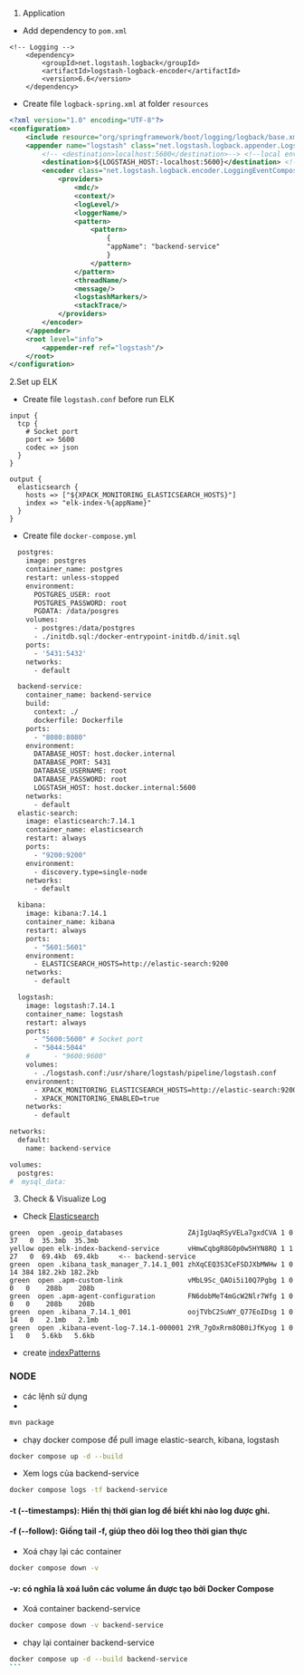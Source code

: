 1. Application
- Add dependency to `pom.xml`
```text
<!-- Logging -->
    <dependency>
        <groupId>net.logstash.logback</groupId>
        <artifactId>logstash-logback-encoder</artifactId>
        <version>6.6</version>
    </dependency>
```
- Create file `logback-spring.xml` at folder `resources`
```xml
<?xml version="1.0" encoding="UTF-8"?>
<configuration>
    <include resource="org/springframework/boot/logging/logback/base.xml"/>
    <appender name="logstash" class="net.logstash.logback.appender.LogstashTcpSocketAppender">
        <!-- <destination>localhost:5600</destination>--> <!--local env-->
        <destination>${LOGSTASH_HOST:-localhost:5600}</destination> <!--docker env-->
        <encoder class="net.logstash.logback.encoder.LoggingEventCompositeJsonEncoder">
            <providers>
                <mdc/>
                <context/>
                <logLevel/>
                <loggerName/>
                <pattern>
                    <pattern>
                        {
                        "appName": "backend-service"
                        }
                    </pattern>
                </pattern>
                <threadName/>
                <message/>
                <logstashMarkers/>
                <stackTrace/>
            </providers>
        </encoder>
    </appender>
    <root level="info">
        <appender-ref ref="logstash"/>
    </root>
</configuration>
```
2.Set up ELK
- Create file `logstash.conf` before run ELK
```text
input {
  tcp {
    # Socket port
    port => 5600
    codec => json
  }
}

output {
  elasticsearch {
    hosts => ["${XPACK_MONITORING_ELASTICSEARCH_HOSTS}"]
    index => "elk-index-%{appName}"
  }
}
```
- Create file `docker-compose.yml`
```dockerfile
  postgres:
    image: postgres
    container_name: postgres
    restart: unless-stopped
    environment:
      POSTGRES_USER: root
      POSTGRES_PASSWORD: root
      PGDATA: /data/posgres
    volumes:
      - postgres:/data/postgres
      - ./initdb.sql:/docker-entrypoint-initdb.d/init.sql
    ports:
      - '5431:5432'
    networks:
      - default

  backend-service:
    container_name: backend-service
    build:
      context: ./
      dockerfile: Dockerfile
    ports:
      - "8080:8080"
    environment:
      DATABASE_HOST: host.docker.internal
      DATABASE_PORT: 5431
      DATABASE_USERNAME: root
      DATABASE_PASSWORD: root
      LOGSTASH_HOST: host.docker.internal:5600
    networks:
      - default
  elastic-search:
    image: elasticsearch:7.14.1
    container_name: elasticsearch
    restart: always
    ports:
      - "9200:9200"
    environment:
      - discovery.type=single-node
    networks:
      - default

  kibana:
    image: kibana:7.14.1
    container_name: kibana
    restart: always
    ports:
      - "5601:5601"
    environment:
      - ELASTICSEARCH_HOSTS=http://elastic-search:9200
    networks:
      - default

  logstash:
    image: logstash:7.14.1
    container_name: logstash
    restart: always
    ports:
      - "5600:5600" # Socket port
      - "5044:5044"
    #      - "9600:9600"
    volumes:
      - ./logstash.conf:/usr/share/logstash/pipeline/logstash.conf
    environment:
      - XPACK_MONITORING_ELASTICSEARCH_HOSTS=http://elastic-search:9200
      - XPACK_MONITORING_ENABLED=true
    networks:
      - default

networks:
  default:
    name: backend-service

volumes:
  postgres:
#  mysql_data:
```
3. Check & Visualize Log
- Check [Elasticsearch](http:///localhost:9200/_cat/indices)


```text
green  open .geoip_databases                ZAjIgUaqRSyVELa7gxdCVA 1 0 37   0  35.3mb  35.3mb
yellow open elk-index-backend-service       vHmwCqbgR8G0p0w5HYN8RQ 1 1 27   0  69.4kb  69.4kb     <-- backend-service
green  open .kibana_task_manager_7.14.1_001 zhXqCEQ3S3CeFSDJXbMWHw 1 0 14 384 182.2kb 182.2kb
green  open .apm-custom-link                vMbL9Sc_QAOi5i10Q7Pgbg 1 0  0   0    208b    208b
green  open .apm-agent-configuration        FN6dobMeT4mGcW2Nlr7Wfg 1 0  0   0    208b    208b
green  open .kibana_7.14.1_001              oojTVbC2SuWY_Q77EoIDsg 1 0 14   0   2.1mb   2.1mb
green  open .kibana-event-log-7.14.1-000001 2YR_7gOxRrm8OB0iJfKyog 1 0  1   0   5.6kb   5.6kb
```
- create [indexPatterns](http://localhost:5601/app/management/kibana/indexPatterns)



### NODE
- các lệnh sử dụng
- 
```zsh
mvn package
```

- chạy docker compose để pull image  elastic-search, kibana, logstash
```zsh
docker compose up -d --build
```

- Xem logs của backend-service
```zsh
docker compose logs -tf backend-service
```
#### -t (--timestamps): Hiển thị thời gian log để biết khi nào log được ghi.
#### -f (--follow): Giống tail -f, giúp theo dõi log theo thời gian thực

- Xoá chạy lại các container
```zsh
docker compose down -v
```
#### -v: có nghĩa là xoá luôn các volume ẩn được tạo bởi Docker Compose

- Xoá container backend-service
```zsh
docker compose down -v backend-service
```

- chạy lại container backend-service
````zsh
docker compose up -d --build backend-service
```